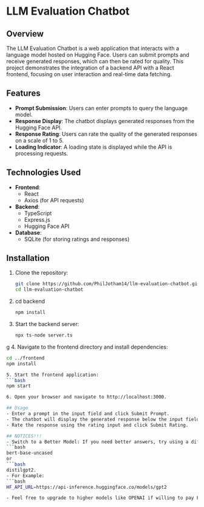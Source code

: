 # LLM Evaluation Chatbot

## Overview

The LLM Evaluation Chatbot is a web application that interacts with a language model hosted on Hugging Face. Users can submit prompts and receive generated responses, which can then be rated for quality. This project demonstrates the integration of a backend API with a React frontend, focusing on user interaction and real-time data fetching.

## Features

- **Prompt Submission**: Users can enter prompts to query the language model.
- **Response Display**: The chatbot displays generated responses from the Hugging Face API.
- **Response Rating**: Users can rate the quality of the generated responses on a scale of 1 to 5.
- **Loading Indicator**: A loading state is displayed while the API is processing requests.

## Technologies Used

- **Frontend**: 
  - React
  - Axios (for API requests)
- **Backend**: 
  - TypeScript
  - Express.js
  - Hugging Face API
- **Database**: 
  - SQLite (for storing ratings and responses)

## Installation

1. Clone the repository:
   ```bash
   git clone https://github.com/PhilJotham14/llm-evaluation-chatbot.git
   cd llm-evaluation-chatbot
2. cd backend
   ```bash
   npm install

3. Start the backend server:
   ```bash
   npx ts-node server.ts
g
4. Navigate to the frontend directory and install dependencies:
   ```bash
   cd ../frontend
   npm install

5. Start the frontend application:
   ```bash
   npm start

6. Open your browser and navigate to http://localhost:3000.

## Usage
- Enter a prompt in the input field and click Submit Prompt.
- The chatbot will display the generated response below the input field.
- Rate the response using the rating input and click Submit Rating.

## NOTICES!!!
- Switch to a Better Model: If you need better answers, try using a different model like 
   ```bash
   bert-base-uncased 
or 
   ```bash
   distilgpt2.
- For Example:
   ```bash
   HF_API_URL=https://api-inference.huggingface.co/models/gpt2

- Feel free to upgrade to higher models like OPENAI if willing to pay Financial services.
